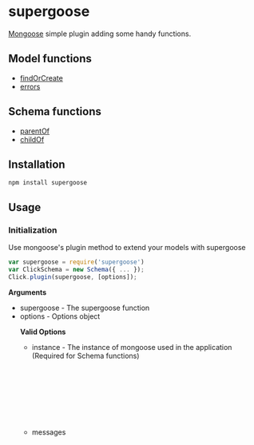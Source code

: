supergoose
==================

[Mongoose](https://github.com/LearnBoost/mongoose) simple plugin adding some
handy functions.

## Model functions

* [findOrCreate](#findOrCreate)
* [errors](#errors)

## Schema functions

* [parentOf](#parentOf)
* [childOf](#childOf)

Installation
------------

`npm install supergoose`

Usage
-----

### Initialization
Use mongoose's plugin method to extend your models with supergoose

```javascript
var supergoose = require('supergoose')
var ClickSchema = new Schema({ ... });
Click.plugin(supergoose, [options]);
```

__Arguments__
* supergoose <Object> - The supergoose function
* options <Object> - Options object

__Valid Options__
* instance <Object> - The instance of mongoose used in the application (Required for Schema functions)
* messages <Object> - Object of custom messages (Required for errors function)

<a name="findOrCreate" />
### findOrCreate()

Adds find or create functionality to mongoose models. This is handy
for libraries like passport.js which require it

```javascript
Click.findOrCreate({ip: '127.0.0.1'}, function(err, doc) {});
Click.findOrCreate({ip: '127.0.0.1'}, {browser: 'Chrome'}, function(err, click) {})
```

__Arguments__
* query <Object> - Conditions with which to search for document
* [doc] <Object> - Document to insert if document not found
* [options] <Object>
* callback <Function>

__Valid Options__
* upsert <bool> - updates the object if it exists. Default: false

### parentOf
<a name="parentOf" />

Enforces parent relationship on a child object. When called, a path on the schema will be added that references the child model. On save, any model instantiated with this schema will add its id to their children. On remove, the model with orphan its children.

```javascript
var supergoose = require('supergoose')
var mongoose = require('mongoose')

var ClickSchema = new Schema({ip: {type: String, required: true}, _user: {type: ObjectId}});
var UserSchema = new Schema({name: String})

UserSchema.plugin(supergoose, {instance: mongoose});
UserSchema.parentOf('Click', '_user')

var Click = mongoose.model('Click', ClickSchema);
var User = mongoose.model('User', UserSchema);

```
The User model now has a '_clicks' field that is an array of ObjectIds that references the Click model.

__Arguments__
* modelName <String> - Name of child Model
* fieldName <String> - Name of path on child Model that refers to parent
* [options] <Object>

__Valid Options__
* delete <bool> - If set, child models will be deleted rather than orphaned on remove. Default: false
* path <String> - Alternate pathName for child on parent model. Default: _<modelName>s


### childOf
<a name="childOf" />

Enforces child relationship on a parent object. When called, a path on the schema will be added that references the parent model. On save, any model instantiated with this schema will add its id to its parent's collection. On remove, the model with remove its id from its parent's collection.

```javascript
var supergoose = require('supergoose')
var mongoose = require('mongoose')

var ClickSchema = new Schema({ip: {type: String, required: true});
var UserSchema = new Schema({name: String, _clicks: [{type: ObjectId}]})

ClickSchema.plugin(supergoose, {instance: mongoose});
ClickSchema.childOf('User', '_clicks')

var Click = mongoose.model('Click', ClickSchema);
var User = mongoose.model('User', UserSchema);

```

The Click model now has a '_user' field that is an ObjectId that references the User model.

__Arguments__
* modelName <String> - Name of parent Model
* fieldName <String> - Name of path on user Model that refers to parent
* [options] <Object>

__Valid Options__
* path <String> - Alternate pathName for parent on child model. Default: _<modelName>

### errors
<a name="errors" />

Parses the complex validation errors return from mongoose into a simple
array of messages to be displayed as flash messages or something similar

```javascript
var supergoose = require('supergoose')
var ClickSchema = new Schema({ip: {type: String, required: true}});
Click.plugin(supergoose, {messages: {'required': '%s is a required field'}});
var Click = mongoose.model('Click', ClickSchema);
```

The Click model now has an errors static method

```javascript
Click.create({}, function(err, click) {
  if(err) {
    Click.errors(err, function(messages) {
      console.log(messages);
      // outputs ['ip is a required field']
    })
  }
});
```
__Arguments__
* errors <Error> - error returned from mongoose command
* callback <Function>

License
-------

MIT License

